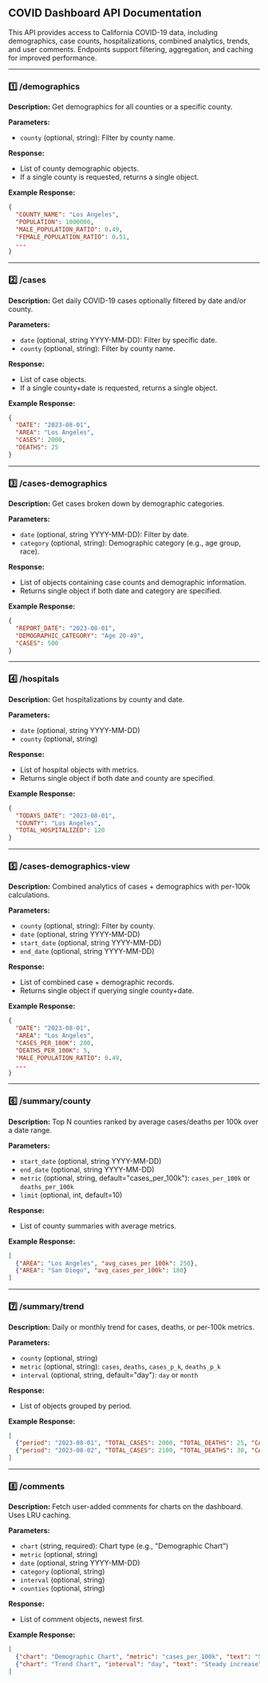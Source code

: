 ## COVID Dashboard API Documentation

This API provides access to California COVID-19 data, including demographics, case counts, hospitalizations, combined analytics, trends, and user comments. Endpoints support filtering, aggregation, and caching for improved performance.

---

### **1️⃣ /demographics**

**Description:** Get demographics for all counties or a specific county.

**Parameters:**

* `county` (optional, string): Filter by county name.

**Response:**

* List of county demographic objects.
* If a single county is requested, returns a single object.

**Example Response:**

```json
{
  "COUNTY_NAME": "Los Angeles",
  "POPULATION": 1000000,
  "MALE_POPULATION_RATIO": 0.49,
  "FEMALE_POPULATION_RATIO": 0.51,
  ...
}
```

---

### **2️⃣ /cases**

**Description:** Get daily COVID-19 cases optionally filtered by date and/or county.

**Parameters:**

* `date` (optional, string YYYY-MM-DD): Filter by specific date.
* `county` (optional, string): Filter by county name.

**Response:**

* List of case objects.
* If a single county+date is requested, returns a single object.

**Example Response:**

```json
{
  "DATE": "2023-08-01",
  "AREA": "Los Angeles",
  "CASES": 2000,
  "DEATHS": 25
}
```

---

### **3️⃣ /cases-demographics**

**Description:** Get cases broken down by demographic categories.

**Parameters:**

* `date` (optional, string YYYY-MM-DD): Filter by date.
* `category` (optional, string): Demographic category (e.g., age group, race).

**Response:**

* List of objects containing case counts and demographic information.
* Returns single object if both date and category are specified.

**Example Response:**

```json
{
  "REPORT_DATE": "2023-08-01",
  "DEMOGRAPHIC_CATEGORY": "Age 20-49",
  "CASES": 500
}
```

---

### **4️⃣ /hospitals**

**Description:** Get hospitalizations by county and date.

**Parameters:**

* `date` (optional, string YYYY-MM-DD)
* `county` (optional, string)

**Response:**

* List of hospital objects with metrics.
* Returns single object if both date and county are specified.

**Example Response:**

```json
{
  "TODAYS_DATE": "2023-08-01",
  "COUNTY": "Los Angeles",
  "TOTAL_HOSPITALIZED": 120
}
```

---

### **5️⃣ /cases-demographics-view**

**Description:** Combined analytics of cases + demographics with per-100k calculations.

**Parameters:**

* `county` (optional, string): Filter by county.
* `date` (optional, string YYYY-MM-DD)
* `start_date` (optional, string YYYY-MM-DD)
* `end_date` (optional, string YYYY-MM-DD)

**Response:**

* List of combined case + demographic records.
* Returns single object if querying single county+date.

**Example Response:**

```json
{
  "DATE": "2023-08-01",
  "AREA": "Los Angeles",
  "CASES_PER_100K": 200,
  "DEATHS_PER_100K": 5,
  "MALE_POPULATION_RATIO": 0.49,
  ...
}
```

---

### **6️⃣ /summary/county**

**Description:** Top N counties ranked by average cases/deaths per 100k over a date range.

**Parameters:**

* `start_date` (optional, string YYYY-MM-DD)
* `end_date` (optional, string YYYY-MM-DD)
* `metric` (optional, string, default="cases\_per\_100k"): `cases_per_100k` or `deaths_per_100k`
* `limit` (optional, int, default=10)

**Response:**

* List of county summaries with average metrics.

**Example Response:**

```json
[
  {"AREA": "Los Angeles", "avg_cases_per_100k": 250},
  {"AREA": "San Diego", "avg_cases_per_100k": 180}
]
```

---

### **7️⃣ /summary/trend**

**Description:** Daily or monthly trend for cases, deaths, or per-100k metrics.

**Parameters:**

* `county` (optional, string)
* `metric` (optional, string): `cases`, `deaths`, `cases_p_k`, `deaths_p_k`
* `interval` (optional, string, default="day"): `day` or `month`

**Response:**

* List of objects grouped by period.

**Example Response:**

```json
[
  {"period": "2023-08-01", "TOTAL_CASES": 2000, "TOTAL_DEATHS": 25, "CASES_PER_100K": 200, "DEATHS_PER_100K": 5},
  {"period": "2023-08-02", "TOTAL_CASES": 2100, "TOTAL_DEATHS": 30, "CASES_PER_100K": 210, "DEATHS_PER_100K": 6}
]
```

---

### **8️⃣ /comments**

**Description:** Fetch user-added comments for charts on the dashboard. Uses LRU caching.

**Parameters:**

* `chart` (string, required): Chart type (e.g., "Demographic Chart")
* `metric` (optional, string)
* `date` (optional, string YYYY-MM-DD)
* `category` (optional, string)
* `interval` (optional, string)
* `counties` (optional, string)

**Response:**

* List of comment objects, newest first.

**Example Response:**

```json
[
  {"chart": "Demographic Chart", "metric": "cases_per_100k", "text": "Spike observed in young adults", "timestamp": "2023-08-01T12:00:00"},
  {"chart": "Trend Chart", "interval": "day", "text": "Steady increase", "timestamp": "2023-08-02T09:00:00"}
]
```